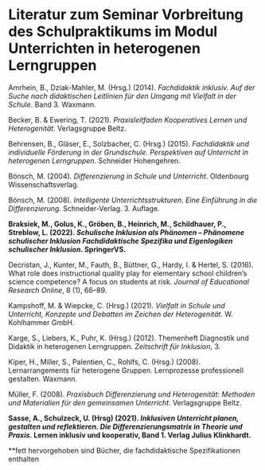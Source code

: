 # **Literatur zum Seminar Vorbreitung des Schulpraktikums im Modul Unterrichten in heterogenen Lerngruppen**

Amrhein, B., Dziak-Mahler, M. (Hrsg.) (2014). *Fachdidaktik inklusiv. Auf der Suche nach didaktischen Leitlinien für den Umgang mit Vielfalt in der Schule*. Band 3. Waxmann.

Becker, B. & Ewering, T. (2021). *Praxisleitfaden Kooperatives Lernen und Heterogenität*. Verlagsgruppe Beltz.

Behrensen, B., Gläser, E., Solzbacher, C. (Hrsg.) (2015). *Fachdidaktik und individuelle Förderung in der Grundschule. Perspektiven auf Unterricht in heterogenen Lerngruppen.* Schneider Hohengehren.

Bönsch, M. (2004). *Differenzierung in Schule und Unterricht*. Oldenbourg Wissenschaftsverlag.

Bönsch, M. (2008). *Intelligente Unterrichtsstrukturen. Eine Einführung in die Differenzierung.* Schneider-Verlag. 3. Auflage.

**Braksiek, M., Golus, K., Gröben, B., Heinrich, M., Schildhauer, P., Streblow, L. (2022). *Schulische Inklusion als Phänomen – Phänomene schulischer Inklusion
Fachdidaktische Spezifika und Eigenlogiken schulischer Inklusion*. SpringerVS.** 

Decristan, J., Kunter, M., Fauth, B., Büttner, G., Hardy, I. & Hertel, S. (2016). What role does instructional quality play for elementary school children’s science competence? A focus on students at risk. *Journal of Educational Research Online*, 8 (1), 66–89.

Kampshoff, M. & Wiepcke, C. (Hrsg.) (2021). *Vielfalt in Schule und Unterricht, Konzepte und  Debatten im Zeichen der Heterogenität.* W. Kohlhammer GmbH. 

Karge, S., Liebers, K., Puhr, K. (Hrsg.) (2012). Themenheft Diagnostik und Didaktik in heterogenen Lerngruppen. *Zeitschrift für Inklusion*, 3. 

Kiper, H., Miller, S., Palentien, C., Rohlfs, C. (Hrsg.) (2008). Lernarrangements für heterogene Gruppen. Lernprozesse professionell gestalten. Waxmann.

Müller, F. (2008). *Praxisbuch Differenzierung und Heterogenität: Methoden und Materialien für den gemeinsamen Unterricht*. Verlagsgruppe Beltz.

**Sasse, A., Schulzeck, U. (Hrsg) (2021). *Inklusiven Unterricht planen, gestalten und reflektieren. Die Differenzierungsmatrix in Theorie und Praxis.* Lernen inklusiv und kooperativ, Band 1.  Verlag Julius Klinkhardt.**




**fett hervorgehoben sind Bücher, die fachdidaktische Spezifikationen enthalten
